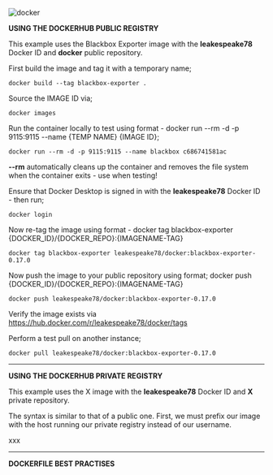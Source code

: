 ![docker](https://user-images.githubusercontent.com/45919758/85199435-7cd8e480-b2e7-11ea-892f-8c43f38578a7.png)

**USING THE DOCKERHUB PUBLIC REGISTRY**

This example uses the Blackbox Exporter image with the **leakespeake78** Docker ID and **docker** public repository.

First build the image and tag it with a temporary name;

```
docker build --tag blackbox-exporter .
```
Source the IMAGE ID via; 

```
docker images
```
Run the container locally to test using format - docker run --rm -d -p 9115:9115 --name {TEMP NAME} {IMAGE ID};
```
docker run --rm -d -p 9115:9115 --name blackbox c686741581ac
```
**--rm** automatically cleans up the container and removes the file system when the container exits - use when testing!

Ensure that Docker Desktop is signed in with the **leakespeake78** Docker ID - then run;
```
docker login
```
Now re-tag the image using format - docker tag blackbox-exporter {DOCKER_ID}/{DOCKER_REPO}:{IMAGENAME-TAG}
```
docker tag blackbox-exporter leakespeake78/docker:blackbox-exporter-0.17.0
```
Now push the image to your public repository using format; docker push {DOCKER_ID}/{DOCKER_REPO}:{IMAGENAME-TAG}
```
docker push leakespeake78/docker:blackbox-exporter-0.17.0
```
Verify the image exists via https://hub.docker.com/r/leakespeake78/docker/tags

Perform a test pull on another instance;
```
docker pull leakespeake78/docker:blackbox-exporter-0.17.0
```

___
**USING THE DOCKERHUB PRIVATE REGISTRY**

This example uses the X image with the **leakespeake78** Docker ID and **X** private repository.

The syntax is similar to that of a public one. First, we must prefix our image with the host running our private registry instead of our username. 

xxx

___
**DOCKERFILE BEST PRACTISES**




